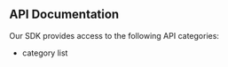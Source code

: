 <!-- API Documentation overview could go here -->

## **API Documentation**

Our SDK provides access to the following API categories:

- category list
